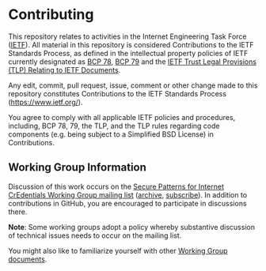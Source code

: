 # Contributing

This repository relates to activities in the Internet Engineering Task Force
([IETF](https://www.ietf.org/)). All material in this repository is considered
Contributions to the IETF Standards Process, as defined in the intellectual
property policies of IETF currently designated as
[BCP 78](https://www.rfc-editor.org/info/bcp78),
[BCP 79](https://www.rfc-editor.org/info/bcp79) and the
[IETF Trust Legal Provisions (TLP) Relating to IETF Documents](http://trustee.ietf.org/trust-legal-provisions.html).

Any edit, commit, pull request, issue, comment or other change made to this
repository constitutes Contributions to the IETF Standards Process
(https://www.ietf.org/).

You agree to comply with all applicable IETF policies and procedures, including,
BCP 78, 79, the TLP, and the TLP rules regarding code components (e.g. being
subject to a Simplified BSD License) in Contributions.


## Working Group Information

Discussion of this work occurs on the [Secure Patterns for Internet CrEdentials
Working Group mailing list](mailto:spice@ietf.org)
([archive](https://mailarchive.ietf.org/arch/browse/spice/),
[subscribe](https://www.ietf.org/mailman/listinfo/spice)).
In addition to contributions in GitHub, you are encouraged to participate in
discussions there.

**Note**: Some working groups adopt a policy whereby substantive discussion of
technical issues needs to occur on the mailing list.

You might also like to familiarize yourself with other
[Working Group documents](https://datatracker.ietf.org/wg/spice/documents/).
